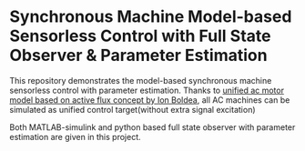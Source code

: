 # Synchronous Machine Model-based Sensorless Control with Full State Observer & Parameter Estimation
This repository demonstrates the model-based synchronous machine sensorless control with parameter estimation.
Thanks to [unified ac motor model based on active flux concept by Ion Boldea](https://ieeexplore.ieee.org/document/9853634/),
all AC machines can be simulated as unified control target(without extra signal excitation)

Both MATLAB-simulink and python based full state observer with parameter estimation are given in this project.